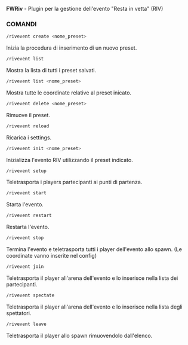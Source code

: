 **FWRiv** - Plugin per la gestione dell'evento "Resta in vetta" (RIV)

### COMANDI

```sh
/rivevent create <nome_preset>
```
Inizia la procedura di inserimento di un nuovo preset.
```sh
/rivevent list
```
Mostra la lista di tutti i preset salvati.
```sh
/rivevent list <nome_preset>
```
Mostra tutte le coordinate relative al preset inicato.
```sh
/rivevent delete <nome_preset>
```
Rimuove il preset.
```sh
/rivevent reload
```
Ricarica i settings.
```sh
/rivevent init <nome_preset>
```
Inizializza l'evento RIV utilizzando il preset indicato.
```sh
/rivevent setup
```
Teletrasporta i players partecipanti ai punti di partenza.
```sh
/rivevent start
```
Starta l'evento.
```sh
/rivevent restart
```
Restarta l'evento.
```sh
/rivevent stop
```
Termina l'evento e teletrasporta tutti i player dell'evento allo spawn. (Le coordinate vanno inserite nel config)
```sh
/rivevent join
```
Teletrasporta il player all'arena dell'evento e lo inserisce nella lista dei partecipanti.
```sh
/rivevent spectate
```
Teletrasporta il player all'arena dell'evento e lo inserisce nella lista degli spettatori.
```sh
/rivevent leave
```
Teletrasporta il player allo spawn rimuovendolo dall'elenco.
